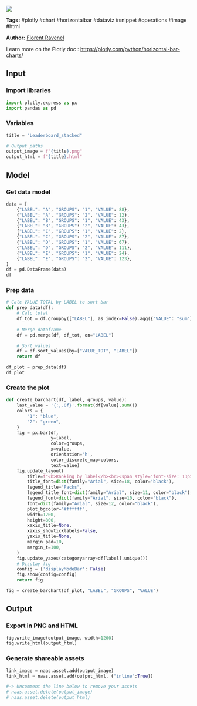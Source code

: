 <a href="https://app.naas.ai/user-redirect/naas/downloader?url=https://raw.githubusercontent.com/jupyter-naas/awesome-notebooks/master/Plotly/Plotly_Create_Leaderboard_stacked.ipynb" target="_parent"><img src="https://naasai-public.s3.eu-west-3.amazonaws.com/open_in_naas.svg"/></a>

**Tags:** #plotly #chart #horizontalbar #dataviz #snippet #operations #image #html

**Author:** [Florent Ravenel](https://www.linkedin.com/in/ACoAABCNSioBW3YZHc2lBHVG0E_TXYWitQkmwog/)

Learn more on the Plotly doc : https://plotly.com/python/horizontal-bar-charts/

## Input

### Import libraries


```python
import plotly.express as px
import pandas as pd
```

### Variables


```python
title = "Leaderboard_stacked"

# Output paths
output_image = f"{title}.png"
output_html = f"{title}.html"
```

## Model

### Get data model


```python
data = [
    {"LABEL": "A", "GROUPS": "1", "VALUE": 88},
    {"LABEL": "A", "GROUPS": "2", "VALUE": 12},
    {"LABEL": "B", "GROUPS": "1", "VALUE": 43},
    {"LABEL": "B", "GROUPS": "2", "VALUE": 43},
    {"LABEL": "C", "GROUPS": "1", "VALUE": 2},
    {"LABEL": "C", "GROUPS": "2", "VALUE": 87},
    {"LABEL": "D", "GROUPS": "1", "VALUE": 67},
    {"LABEL": "D", "GROUPS": "2", "VALUE": 111},
    {"LABEL": "E", "GROUPS": "1", "VALUE": 24},
    {"LABEL": "E", "GROUPS": "2", "VALUE": 123},
]
df = pd.DataFrame(data)
df
```

### Prep data


```python
# Calc VALUE TOTAL by LABEL to sort bar
def prep_data(df):
    # Calc total
    df_tot = df.groupby(["LABEL"], as_index=False).agg({"VALUE": "sum"}).rename(columns={"VALUE": "VALUE_TOT"})
    
    # Merge dataframe
    df = pd.merge(df, df_tot, on="LABEL")

    # Sort values
    df = df.sort_values(by=["VALUE_TOT", "LABEL"])
    return df

df_plot = prep_data(df)
df_plot
```

### Create the plot


```python
def create_barchart(df, label, groups, value):
    last_value = '{:,.0f}'.format(df[value].sum())
    colors = {
        "1": "blue",
        "2": "green",
    }
    fig = px.bar(df,
                 y=label,
                 color=groups,
                 x=value,
                 orientation='h',
                 color_discrete_map=colors,
                 text=value)
    fig.update_layout(
        title=f"<b>Ranking by label</b><br><span style='font-size: 13px;'>Total value: {last_value}</span>",
        title_font=dict(family="Arial", size=18, color="black"),
        legend_title="Packs",
        legend_title_font=dict(family="Arial", size=11, color="black"),
        legend_font=dict(family="Arial", size=10, color="black"),
        font=dict(family="Arial", size=12, color="black"),
        plot_bgcolor="#ffffff",
        width=1200,
        height=800,
        xaxis_title=None,
        xaxis_showticklabels=False,
        yaxis_title=None,
        margin_pad=10,
        margin_t=100,
    )
    fig.update_yaxes(categoryarray=df[label].unique())
    # Display fig        
    config = {'displayModeBar': False}
    fig.show(config=config)
    return fig

fig = create_barchart(df_plot, "LABEL", "GROUPS", "VALUE")
```

## Output

### Export in PNG and HTML


```python
fig.write_image(output_image, width=1200)
fig.write_html(output_html)
```

### Generate shareable assets


```python
link_image = naas.asset.add(output_image)
link_html = naas.asset.add(output_html, {"inline":True})

#-> Uncomment the line below to remove your assets
# naas.asset.delete(output_image)
# naas.asset.delete(output_html)
```
